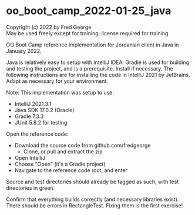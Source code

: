 # oo_boot_camp_2022-01-25_java

Copyright (c) 2022 by Fred George  
May be used freely except for training; license required for training.

OO Boot Camp reference implementation for Jordanian client in Java
in January 2022.

Java is relatively easy to setup with IntelliJ IDEA. 
Gradle is used for building and testing the project, and is a 
prerequisite. Install if necessary.
The following instructions are for installing the code 
in IntelliJ 2021 by JetBrains. 
Adapt as necessary for your environment.

Note: This implementation was setup to use:

- IntelliJ 2021.3.1
- Java SDK 17.0.2 (Oracle)
- Gradle 7.3.3
- JUnit 5.8.2 for testing

Open the reference code:

- Download the source code from github.com/fredgeorge
    - Clone, or pull and extract the zip
- Open IntelliJ
- Choose "Open" (it's a Gradle project)
- Navigate to the reference code root, and enter

Source and test directories should already be tagged as such,
with test directories in green.

Confirm that everything builds correctly (and necessary libraries exist).
There should be errors in RectangleTest. 
Fixing them is the first exercise!

